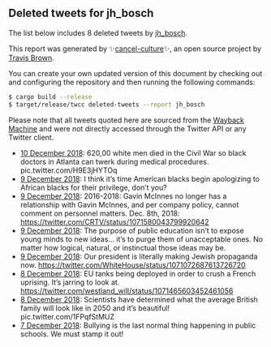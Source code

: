 ## Deleted tweets for jh_bosch

The list below includes 8 deleted tweets by
[jh_bosch](https://twitter.com/jh_bosch).



This report was generated by ✨[cancel-culture](https://github.com/travisbrown/cancel-culture)✨,
an open source project by [Travis Brown](https://twitter.com/travisbrown).

You can create your own updated version of this document by checking out and configuring the
repository and then running the following commands:

```bash
$ cargo build --release
$ target/release/twcc deleted-tweets --report jh_bosch
```

Please note that all tweets quoted here are sourced from the
[Wayback Machine](https://web.archive.org) and were not directly accessed through the Twitter API or
any Twitter client.

* [10 December 2018](https://web.archive.org/web/20181210161348/https://twitter.com/jh_bosch/status/1072147702694273025): 620,00 white men died in the Civil War so black doctors in Atlanta can twerk during medical procedures. pic.twitter.com/H9E3jHYTOq <!--1072147702694273025-->
* [ 9 December 2018](https://web.archive.org/web/20181210013054/https://twitter.com/jh_bosch/status/1071877232547762176): I think it’s time American blacks begin apologizing to African blacks for their privilege, don’t you? <!--1071877232547762176-->
* [ 9 December 2018](https://web.archive.org/web/20181209132421/https://twitter.com/jh_bosch/status/1071756820560183296): 2016-2018: Gavin McInnes no longer has a relationship with Gavin McInnes, and per company policy, cannot comment on personnel matters.   Dec. 8th, 2018: https://twitter.com/CRTV/status/1071580043799920642 <!--1071756820560183296-->
* [ 9 December 2018](https://web.archive.org/web/20181209152749/https://twitter.com/jh_bosch/status/1071625715869773824): The purpose of public education isn’t to expose young minds to new ideas... it’s to purge them of unacceptable ones. No matter how logical, natural, or instinctual those ideas may be. <!--1071625715869773824-->
* [ 9 December 2018](https://web.archive.org/web/20181209045105/https://twitter.com/jh_bosch/status/1071599813274275840): Our president is literally making Jewish propaganda now. https://twitter.com/WhiteHouse/status/1071072687613726720 <!--1071599813274275840-->
* [ 8 December 2018](https://web.archive.org/web/20181208181527/https://twitter.com/jh_bosch/status/1071466695523475456): EU tanks being deployed in order to crush a French uprising. It’s jarring to look at. https://twitter.com/westland_will/status/1071465603452461056 <!--1071466695523475456-->
* [ 8 December 2018](https://web.archive.org/web/20181209182835/https://twitter.com/jh_bosch/status/1071433150801297408): Scientists have determined what the average British family will look like in 2050 and it’s beautiful! pic.twitter.com/1FPqfStMUZ <!--1071433150801297408-->
* [ 7 December 2018](https://web.archive.org/web/20181207004239/https://twitter.com/jh_bosch/status/1070840980478279680): Bullying is the last normal thing happening in public schools. We must stamp it out! <!--1070840980478279680-->
